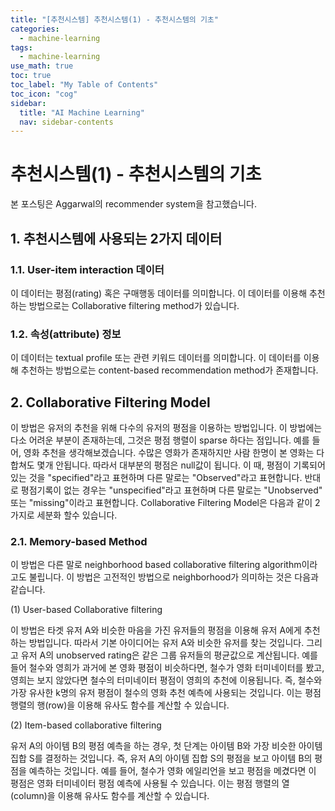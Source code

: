 ```yaml
---
title: "[추천시스템] 추천시스템(1) - 추천시스템의 기초" 
categories:
  - machine-learning
tags:
  - machine-learning
use_math: true
toc: true
toc_label: "My Table of Contents"
toc_icon: "cog"
sidebar:
  title: "AI Machine Learning"
  nav: sidebar-contents
---
```


# 추천시스템(1) - 추천시스템의 기초

본 포스팅은  Aggarwal의 recommender system을 참고했습니다. 

## 1. 추천시스템에 사용되는 2가지 데이터

### 1.1. User-item interaction 데이터

이 데이터는 평점(rating) 혹은 구매행동 데이터를 의미합니다. 
이 데이터를 이용해 추천하는 방법으로는 Collaborative filtering method가 있습니다. 

### 1.2. 속성(attribute) 정보

이 데이터는 textual profile 또는 관련 키워드 데이터를 의미합니다.
이 데이터를 이용해 추천하는 방법으로는 content-based recommendation method가 존재합니다.

## 2. Collaborative Filtering Model

이 방법은 유저의 추천을 위해 다수의 유저의 평점을 이용하는 방법입니다. 
이 방법에는 다소 어려운 부분이 존재하는데, 그것은 평점 행렬이 sparse 하다는 점입니다.
예를 들어, 영화 추천을 생각해보겠습니다. 
수많은 영화가 존재하지만 사람 한명이 본 영화는 다합쳐도 몇개 안됩니다. 따라서 대부분의 평점은 null값이 됩니다.
이 때, 평점이 기록되어 있는 것을 "specified"라고 표현하며 다른 말로는 "Observed"라고 표현합니다. 
반대로 평점기록이 없는 경우는 "unspecified"라고 표현하며 다른 말로는 "Unobserved" 또는 "missing"이라고 표현합니다. 
Collaborative Filtering Model은 다음과 같이 2가지로 세분화 할수 있습니다.

### 2.1. Memory-based Method

이 방법은 다른 말로 neighborhood based collaborative filtering algorithm이라고도 불립니다. 
이 방법은 고전적인 방법으로 neighborhood가 의미하는 것은 다음과 같습니다. 

(1) User-based Collaborative filtering  

이 방법은 타겟 유저 A와 비슷한 마음을 가진 유저들의 평점을 이용해 유저 A에게 추천하는 방법입니다. 
따라서 기본 아이디어는 유저 A와 비슷한 유저를 찾는 것입니다. 
그리고 유저 A의 unobserved rating은 같은 그룹 유저들의 평균값으로 계산됩니다. 
예를 들어 철수와 영희가 과거에 본 영화 평점이 비슷하다면, 
철수가 영화 터미네이터를 봤고, 영희는 보지 않았다면 철수의 터미네이터 평점이 영희의 추천에 이용됩니다. 
즉, 철수와 가장 유사한 k명의 유저 평점이 철수의 영화 추천 예측에 사용되는 것입니다. 
이는 평점 행렬의 행(row)을 이용해 유사도 함수를 계산할 수 있습니다.

(2) Item-based collaborative filtering  

유저 A의 아이템 B의 평점 예측을 하는 경우, 첫 단계는 아이템 B와 가장 비슷한 아이템 집합 S를 결정하는 것입니다. 
즉, 유저 A의 아이템 집합 S의 평점을 보고 아이템 B의 평점을 예측하는 것입니다. 
예를 들어, 철수가 영화 에일리언을 보고 평점을 메겼다면 이 평점은 영화 터미네이터 평점 예측에 사용될 수 있습니다. 
이는 평점 행렬의 열(column)을 이용해 유사도 함수를 계산할 수 있습니다. 


